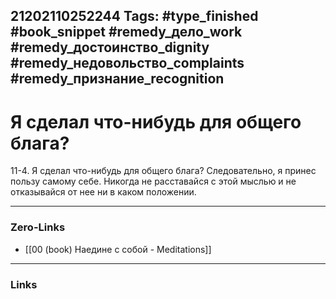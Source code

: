 21202110252244
Tags: #type_finished #book_snippet #remedy_дело_work #remedy_достоинство_dignity #remedy_недовольство_complaints #remedy_признание_recognition
---
# Я сделал что-нибудь для общего блага?

 11-4. Я сделал что-нибудь для общего блага? Следовательно, я принес пользу самому себе. Никогда не расставайся с этой мыслью и не отказывайся от нее ни в каком положении. 

---
### Zero-Links
- [[00 (book) Наедине с собой - Meditations]]
---
### Links
